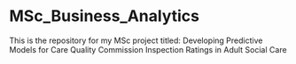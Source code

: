 # MSc_Business_Analytics
This is the repository for my MSc project titled: Developing Predictive Models for Care Quality Commission Inspection Ratings in Adult Social Care
